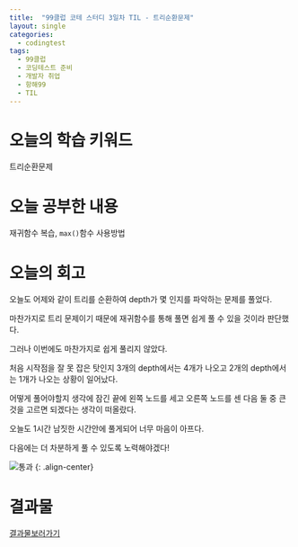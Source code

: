 ```yaml
---
title:  "99클럽 코테 스터디 3일차 TIL - 트리순환문제"
layout: single
categories:
  - codingtest
tags:
  - 99클럽
  - 코딩테스트 준비
  - 개발자 취업
  - 항해99
  - TIL
---
```


# 오늘의 학습 키워드 
트리순환문제

# 오늘 공부한 내용
재귀함수 복습, `max()`함수 사용방법

# 오늘의 회고

오늘도 어제와 같이 트리를 순환하여 depth가 몇 인지를 파악하는 문제를 풀었다.

마찬가지로 트리 문제이기 때문에 재귀함수를 통해 풀면 쉽게 풀 수 있을 것이라 판단했다.

그러나 이번에도 마찬가지로 쉽게 풀리지 않았다. 

처음 시작점을 잘 못 잡은 탓인지 3개의 depth에서는 4개가 나오고 2개의 depth에서는 1개가 나오는 상황이 일어났다.

어떻게 풀어야할지 생각에 잠긴 끝에 왼쪽 노드를 세고 오른쪽 노드를 센 다음 둘 중 큰 것을 고르면 되겠다는 생각이 떠올랐다.

오늘도 1시간 남짓한 시간안에 풀게되어 너무 마음이 아프다.

다음에는 더 차분하게 풀 수 있도록 노력해야겠다!

![통과](https://github.com/kimhyunso/kimhyunso.github.io/assets/87798982/524f4eb5-8412-4533-8525-e9bf0ec8eae8)
{: .align-center}

# 결과물
[결과물보러가기](https://github.com/kimhyunso/sail-99_withPython/tree/main/104.MaximumDepthofBinaryTree)













